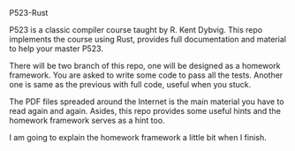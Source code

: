 P523-Rust

P523 is a classic compiler course taught by R. Kent Dybvig. This repo implements the course using Rust, provides full documentation and material to help your master P523.

There will be two branch of this repo, one will be designed as a homework framework. You are asked to write some code to pass all the tests. Another one is same as the previous with full code, useful when you stuck.

The PDF files spreaded around the Internet is the main material you have to read again and again. Asides, this repo provides some useful hints and the homework framework serves as a hint too.

I am going to explain the homework framework a little bit when I finish.
